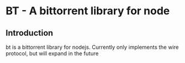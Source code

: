 # BT - A bittorrent library for node

## Introduction

bt is a bittorrent library for nodejs. Currently only implements the wire
protocol, but will expand in the future
